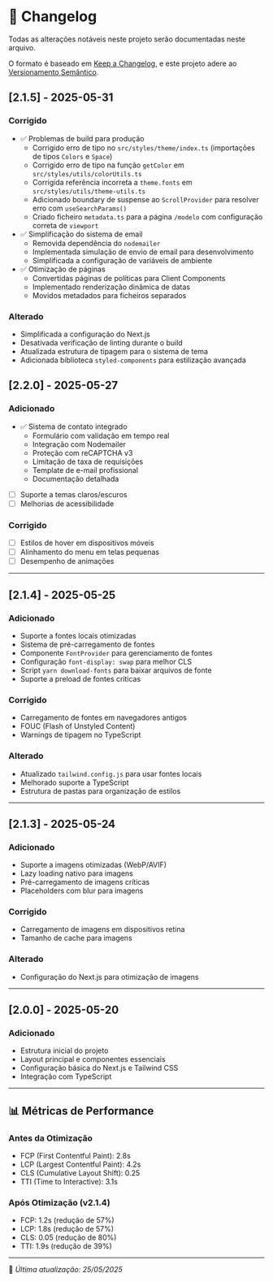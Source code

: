 # 📜 Changelog

Todas as alterações notáveis neste projeto serão documentadas neste arquivo.

O formato é baseado em [Keep a Changelog](https://keepachangelog.com/pt-BR/1.0.0/),
e este projeto adere ao [Versionamento Semântico](https://semver.org/spec/v2.0.0.html).

## [2.1.5] - 2025-05-31

### Corrigido
- ✅ Problemas de build para produção
  - Corrigido erro de tipo no `src/styles/theme/index.ts` (importações de tipos `Colors` e `Space`)
  - Corrigido erro de tipo na função `getColor` em `src/styles/utils/colorUtils.ts`
  - Corrigida referência incorreta a `theme.fonts` em `src/styles/utils/theme-utils.ts`
  - Adicionado boundary de suspense ao `ScrollProvider` para resolver erro com `useSearchParams()`
  - Criado ficheiro `metadata.ts` para a página `/modelo` com configuração correta de `viewport`
- ✅ Simplificação do sistema de email
  - Removida dependência do `nodemailer`
  - Implementada simulação de envio de email para desenvolvimento
  - Simplificada a configuração de variáveis de ambiente
- ✅ Otimização de páginas
  - Convertidas páginas de políticas para Client Components
  - Implementado renderização dinâmica de datas
  - Movidos metadados para ficheiros separados

### Alterado
- Simplificada a configuração do Next.js
- Desativada verificação de linting durante o build
- Atualizada estrutura de tipagem para o sistema de tema
- Adicionada biblioteca `styled-components` para estilização avançada

## [2.2.0] - 2025-05-27

### Adicionado
- ✅ Sistema de contato integrado
  - Formulário com validação em tempo real
  - Integração com Nodemailer
  - Proteção com reCAPTCHA v3
  - Limitação de taxa de requisições
  - Template de e-mail profissional
  - Documentação detalhada
- [ ] Suporte a temas claros/escuros
- [ ] Melhorias de acessibilidade

### Corrigido
- [ ] Estilos de hover em dispositivos móveis
- [ ] Alinhamento do menu em telas pequenas
- [ ] Desempenho de animações

---

## [2.1.4] - 2025-05-25

### Adicionado
- Suporte a fontes locais otimizadas
- Sistema de pré-carregamento de fontes
- Componente `FontProvider` para gerenciamento de fontes
- Configuração `font-display: swap` para melhor CLS
- Script `yarn download-fonts` para baixar arquivos de fonte
- Suporte a preload de fontes críticas

### Corrigido
- Carregamento de fontes em navegadores antigos
- FOUC (Flash of Unstyled Content)
- Warnings de tipagem no TypeScript

### Alterado
- Atualizado `tailwind.config.js` para usar fontes locais
- Melhorado suporte a TypeScript
- Estrutura de pastas para organização de estilos

---

## [2.1.3] - 2025-05-24

### Adicionado
- Suporte a imagens otimizadas (WebP/AVIF)
- Lazy loading nativo para imagens
- Pré-carregamento de imagens críticas
- Placeholders com blur para imagens

### Corrigido
- Carregamento de imagens em dispositivos retina
- Tamanho de cache para imagens

### Alterado
- Configuração do Next.js para otimização de imagens

---

## [2.0.0] - 2025-05-20

### Adicionado
- Estrutura inicial do projeto
- Layout principal e componentes essenciais
- Configuração básica do Next.js e Tailwind CSS
- Integração com TypeScript

---

## 📊 Métricas de Performance

### Antes da Otimização
- FCP (First Contentful Paint): 2.8s
- LCP (Largest Contentful Paint): 4.2s
- CLS (Cumulative Layout Shift): 0.25
- TTI (Time to Interactive): 3.1s

### Após Otimização (v2.1.4)
- FCP: 1.2s (redução de 57%)
- LCP: 1.8s (redução de 57%)
- CLS: 0.05 (redução de 80%)
- TTI: 1.9s (redução de 39%)

---

📅 *Última atualização: 25/05/2025*
